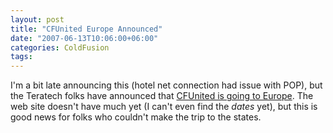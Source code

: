 ```yaml
---
layout: post
title: "CFUnited Europe Announced"
date: "2007-06-13T10:06:00+06:00"
categories: ColdFusion 
tags: 
---
```


I'm a bit late announcing this (hotel net connection had issue with POP), but the Teratech folks have announced that <a href="http://europe.cfunited.com/">CFUnited is going to Europe</a>. The web site doesn't have much yet (I can't even find the <i>dates</i> yet), but this is good news for folks who couldn't make the trip to the states.